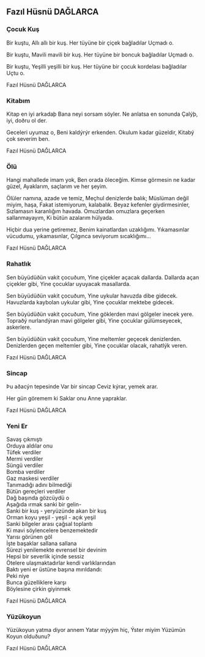 ## Fazıl Hüsnü DAĞLARCA

### Çocuk Kuş

Bir kuştu,
Allı allı bir kuş.
Her tüyüne bir çiçek bağladılar
Uçmadı o.

Bir kuştu,
Mavili mavili bir kuş.
Her tüyüne bir boncuk bağladılar
Uçmadı o.

Bir kuştu,
Yeşilli yeşilli bir kuş.
Her tüyüne bir çocuk kordelası bağladılar
Uçtu o.

Fazıl Hüsnü DAĞLARCA

### Kitabım

Kitap en iyi arkadaþ
Bana neyi sorsam söyler.
Ne anlatsa en sonunda
Çalýþ, iyi, doðru ol der.

Geceleri uyumaz o,
Beni kaldýrýr erkenden.
Okulum kadar güzeldir,
Kitabý çok severim ben.

Fazıl Hüsnü DAĞLARCA

### Ölü

Hangi mahallede imam yok,
Ben orada öleceğim.
Kimse görmesin ne kadar güzel,
Ayaklarım, saçlarım ve her şeyim.

Ölüler namına, azade ve temiz,
Meçhul denizlerde balık;
Müslüman değil miyim, haşa,
Fakat istemiyorum, kalabalık.
Beyaz kefenler giydirmesinler,
Sızlamasın karanlığım havada.
Omuzlardan omuzlara geçerken sallanmayayım,
Ki bütün azalarım hülyada.

Hiçbir dua yerine getiremez,
Benim kainatlardan uzaklığımı.
Yıkamasınlar vücudumu, yıkamasınlar,
Çılgınca seviyorum sıcaklığımı...

Fazıl Hüsnü DAĞLARCA

### Rahatlık

Sen büyüdüðün vakit çocuðum,
Yine çiçekler açacak dallarda.
Dallarda açan çiçekler gibi,
Yine çocuklar uyuyacak masallarda.

Sen büyüdüðün vakit çocuðum,
Yine uykular havuzda dibe gidecek.
Havuzlarda kaybolan uykular gibi,
Yine çocuklar mektebe gidecek.

Sen büyüdüðün vakit çocuðum,
Yine göklerden mavi gölgeler inecek yere.
Topraðý nurlandýran mavi gölgeler gibi,
Yine çocuklar gülümseyecek, askerlere.

Sen büyüdüðün vakit çocuðum,
Yine meltemler geçecek denizlerden.
Denizlerden geçen meltemler gibi,
Yine çocuklar olacak, rahatlýk veren.

Fazıl Hüsnü DAĞLARCA

### Sincap

Þu aðacýn tepesinde
Var bir sincap
Ceviz kýrar, yemek arar.

Her gün göremem ki
Saklar onu
Anne yapraklar.

Fazıl Hüsnü DAĞLARCA

### Yeni Er

Savaş çıkmıştı  
Orduya aldılar onu  
Tüfek verdiler  
Mermi verdiler  
Süngü verdiler  
Bomba verdiler  
Gaz maskesi verdiler  
Tanımadığı adını bilmediği  
Bütün gereçleri verdiler  
Dağ başında gözcüydü o  
Aşağıda ırmak sanki bir gelin-  
Sanki bir kuş - yeryüzünde akan bir kuş  
Orman koyu yeşil - yeşil - açık yeşil  
Sanki bilgeler arası çağsal toplantı  
Ki mavi söylencelere benzemektedir  
Yarısı görünen göl  
İşte başaklar sallana sallana  
Sürezi yenilemekte evrensel bir devinim   
Hepsi bir severlik içinde sessiz  
Ötelere ulaşmaktadırlar kendi varlıklarından  
Baktı yeni er üstüne başına mırıldandı:  
Peki niye  
Bunca güzelliklere karşı  
Böylesine çirkin giyinmek

Fazıl Hüsnü DAĞLARCA

### Yüzükoyun

Yüzükoyun yatma diyor annem
Yatar mýyým hiç,
Ýster miyim
Yüzümün
Koyun olduðunu?

Fazıl Hüsnü DAĞLARCA